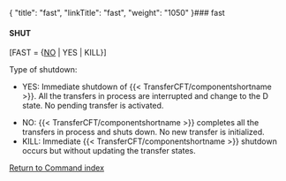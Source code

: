 {
    "title": "fast",
    "linkTitle": "fast",
    "weight": "1050"
}### fast

#### SHUT

\[FAST = {<u>NO</u> | YES | KILL}\]

Type of shutdown:

- YES: Immediate shutdown of {{< TransferCFT/componentshortname >}}.
    All the transfers in process are interrupted and change
    to the D state. No pending transfer is activated.

<!-- -->

- NO: {{< TransferCFT/componentshortname >}} completes all the transfers
    in process and shuts down. No new transfer is initialized.
- KILL: Immediate {{< TransferCFT/componentshortname >}} shutdown occurs
    but without updating the transfer states.

[Return to Command index](../../)
